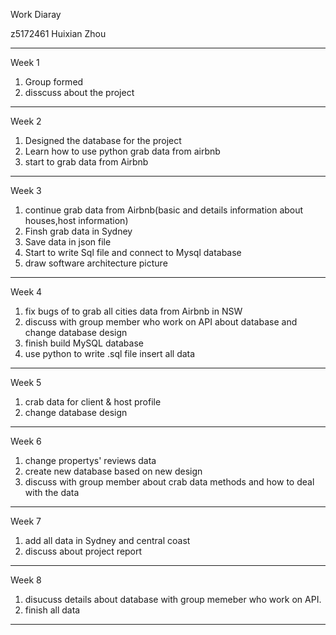 Work Diaray

 z5172461
 Huixian Zhou
 
--------------------------------------------------------------
Week 1

  1. Group formed
  2. disscuss about the project
  
------------------------------------------------------------------------------------------------------------------------------
 
 Week 2
 
  1. Designed the database for the project
  2. Learn how to use python grab data from airbnb
  3. start to grab data from Airbnb
  
------------------------------------------------------------------------------------------------------------------------------

 Week 3
 
  1. continue grab data from Airbnb(basic and details information about houses,host information)
  2. Finsh grab data in Sydney 
  3. Save data in json file
  4. Start to write Sql file and connect to Mysql database
  5. draw software architecture picture 
 
------------------------------------------------------------------------------------------------------------------------------
 
Week 4

  1. fix bugs of to grab all cities data from Airbnb in NSW
  2. discuss with group member who work on API about database and change database design
  3. finish build MySQL database
  4. use python to write .sql file insert all data 
  
------------------------------------------------------------------------------------------------------------------------------

Week 5

  1. crab data for client & host profile
  2. change database design
  
------------------------------------------------------------------------------------------------------------------------------
 
Week 6

  1. change propertys' reviews data
  2. create new database based on new design
  3. discuss with group member about crab data methods and how to deal with the data
  
------------------------------------------------------------------------------------------------------------------------------
  
 Week 7

  1. add all data in Sydney and central coast
  2. discuss about project report
  
------------------------------------------------------------------------------------------------------------------------------
 
 Week 8

  1. disucuss details about database with group memeber who work on API.
  2. finish all data
  
------------------------------------------------------------------------------------------------------------------------------
  
  

